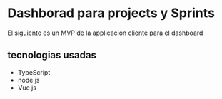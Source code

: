 # Dashborad para projects y Sprints

El siguiente es un MVP de la applicacion cliente para el dashboard

## tecnologias usadas

- TypeScript
- node js
- Vue js


